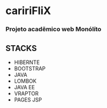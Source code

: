 # caririFliX
### Projeto acadẽmico web Monólíto
## STACKS
- HIBERNTE
- BOOTSTRAP
- JAVA
- LOMBOK
- JAVA EE
- VRAPTOR
- PAGES JSP

